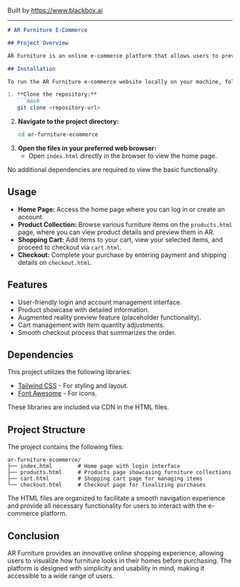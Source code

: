 
Built by https://www.blackbox.ai

---

```markdown
# AR Furniture E-Commerce

## Project Overview

AR Furniture is an online e-commerce platform that allows users to preview furniture in augmented reality (AR) before making a purchase. The website presents a sleek and user-friendly interface built with HTML and Tailwind CSS, allowing for an immersive shopping experience. Users can browse furniture collections, add items to their cart, and proceed to checkout easily.

## Installation

To run the AR Furniture e-commerce website locally on your machine, follow these steps:

1. **Clone the repository:**
   ```bash
   git clone <repository-url>
   ```
2. **Navigate to the project directory:**
   ```bash
   cd ar-furniture-ecommerce
   ```
3. **Open the files in your preferred web browser:**
   - Open `index.html` directly in the browser to view the home page.
   
No additional dependencies are required to view the basic functionality.

## Usage

- **Home Page:** Access the home page where you can log in or create an account.
- **Product Collection:** Browse various furniture items on the `products.html` page, where you can view product details and preview them in AR.
- **Shopping Cart:** Add items to your cart, view your selected items, and proceed to checkout via `cart.html`.
- **Checkout:** Complete your purchase by entering payment and shipping details on `checkout.html`.

## Features

- User-friendly login and account management interface.
- Product showcase with detailed information.
- Augmented reality preview feature (placeholder functionality).
- Cart management with item quantity adjustments.
- Smooth checkout process that summarizes the order.

## Dependencies

This project utilizes the following libraries:

- [Tailwind CSS](https://tailwindcss.com/) - For styling and layout.
- [Font Awesome](https://fontawesome.com/) - For icons.

These libraries are included via CDN in the HTML files.

## Project Structure

The project contains the following files:

```
ar-furniture-ecommerce/
├── index.html        # Home page with login interface
├── products.html     # Products page showcasing furniture collections
├── cart.html         # Shopping cart page for managing items
└── checkout.html     # Checkout page for finalizing purchases
```

The HTML files are organized to facilitate a smooth navigation experience and provide all necessary functionality for users to interact with the e-commerce platform.

## Conclusion

AR Furniture provides an innovative online shopping experience, allowing users to visualize how furniture looks in their homes before purchasing. The platform is designed with simplicity and usability in mind, making it accessible to a wide range of users.
```